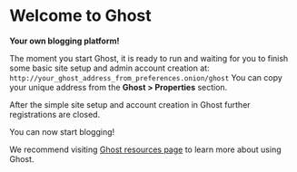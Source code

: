 # Welcome to Ghost
**Your own blogging platform!**

The moment you start Ghost, it is ready to run and waiting for you to finish some basic site setup and admin account creation at:
`http://your_ghost_address_from_preferences.onion/ghost`
You can copy your unique address from the **Ghost > Properties** section.

After the simple site setup and account creation in Ghost further registrations are closed.

You can now start blogging!

We recommend visiting [Ghost resources page](https://ghost.org/resources) to learn more about using Ghost.
